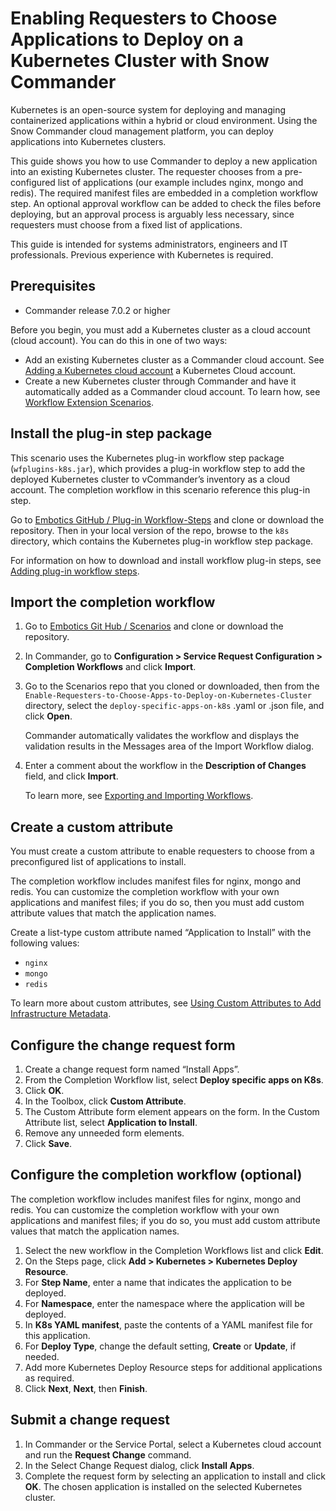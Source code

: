 # Enabling Requesters to Choose Applications to Deploy on a Kubernetes Cluster with Snow Commander

Kubernetes is an open-source system for deploying and managing containerized applications within a hybrid or cloud environment. Using the Snow Commander cloud management platform, you can deploy applications into Kubernetes clusters.

This guide shows you how to use Commander to deploy a new application into an existing Kubernetes cluster. The requester chooses from a pre-configured list of applications (our example includes nginx, mongo and redis). The required manifest files are embedded in a completion workflow step. An optional approval workflow can be added to check the files before deploying, but an approval process is arguably less necessary, since requesters must choose from a fixed list of applications.

This guide is intended for systems administrators, engineers and IT professionals. Previous experience with Kubernetes is required.

## Prerequisites
- Commander release 7.0.2 or higher

Before you begin, you must add a Kubernetes cluster as a cloud account (cloud account). You can do this in one of two ways:

- Add an existing Kubernetes cluster as a Commander cloud account. See [Adding a Kubernetes cloud account](https://docs.embotics.com/commander/adding-kubernetes-managed-systems.htm) a Kubernetes Cloud account.
- Create a new Kubernetes cluster through Commander and have it automatically added as a Commander cloud account. To learn how, see [Workflow Extension Scenarios](https://support.embotics.com/support/solutions/folders/8000085541).

## Install the plug-in step package

This scenario uses the Kubernetes plug-in workflow step package (`wfplugins-k8s.jar`), which provides a plug-in workflow step to add the deployed Kubernetes cluster to vCommander’s inventory as a cloud account. The completion workflow in this scenario reference this plug-in step.

Go to [Embotics GitHub / Plug-in Workflow-Steps](https://github.com/Embotics/Plug-in-Workflow-Steps) and clone or download the repository. Then in your local version of the repo, browse to the `k8s` directory, which contains the Kubernetes plug-in workflow step package. 

For information on how to download and install workflow plug-in steps, see [Adding plug-in workflow steps](https://docs.embotics.com/commander/Using-Plug-In-WF-Steps.htm#Adding).

## Import the completion workflow

1. Go to [Embotics Git Hub / Scenarios](https://github.com/Embotics/Scenarios) and clone or download the repository.
2. In Commander, go to **Configuration > Service Request Configuration > Completion Workflows** and click **Import**.
3. Go to the Scenarios repo that you cloned or downloaded, then from the `Enable-Requesters-to-Choose-Apps-to-Deploy-on-Kubernetes-Cluster` directory, select the `deploy-specific-apps-on-k8s`  .yaml or .json file, and click **Open**.

    Commander automatically validates the workflow and displays the validation results in the Messages area of the Import Workflow dialog.
4. Enter a comment about the workflow in the **Description of Changes** field, and click **Import**.

    To learn more, see [Exporting and Importing Workflows](https://docs.embotics.com/commander/exporting-and-importing-workflows.htm).

## Create a custom attribute

You must create a custom attribute to enable requesters to choose from a preconfigured list of applications to install.

The completion workflow includes manifest files for nginx, mongo and redis. You can customize the completion workflow with your own applications and manifest files; if you do so, then you must add custom attribute values that match the application names.

Create a list-type custom attribute named “Application to Install” with the following values:

- `nginx`
- `mongo`
- `redis`

To learn more about custom attributes, see [Using Custom Attributes to Add Infrastructure Metadata](https://docs.embotics.com/commander/configuring_custom_attributes.htm).

## Configure the change request form

1. Create a change request form named “Install Apps”.
2. From the Completion Workflow list, select **Deploy specific apps on K8s**.
3. Click **OK**.
4. In the Toolbox, click **Custom Attribute**. 
5. The Custom Attribute form element appears on the form. In the Custom Attribute list, select **Application to Install**.
6. Remove any unneeded form elements.
7. Click **Save**.

## Configure the completion workflow (optional)

The completion workflow includes manifest files for nginx, mongo and redis. You can customize the completion workflow with your own applications and manifest files; if you do so, you must add custom attribute values that match the application names.

1. Select the new workflow in the Completion Workflows list and click **Edit**. 
2. On the Steps page, click **Add > Kubernetes > Kubernetes Deploy Resource**. 
3. For **Step Name**, enter a name that indicates the application to be deployed. 
4. For **Namespace**, enter the namespace where the application will be deployed.
5. In **K8s YAML manifest**, paste the contents of a YAML manifest file for this application.
6. For **Deploy Type**, change the default setting, **Create** or **Update**, if needed.
7. Add more Kubernetes Deploy Resource steps for additional applications as required.
8. Click **Next**, **Next**, then **Finish**.

## Submit a change request

1. In Commander or the Service Portal, select a Kubernetes cloud account and run the **Request Change** command.
2. In the Select Change Request dialog, click **Install Apps**.
3. Complete the request form by selecting an application to install and click **OK**.
   The chosen application is installed on the selected Kubernetes cluster.

